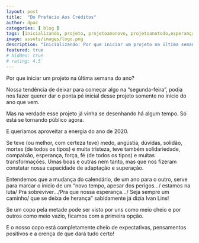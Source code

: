 ```yaml
---
layout: post
title:  "Do Prefácio Aos Créditos"
author: dpac
categories: [ blog ]
tags: [inicializando, projeto, projetoanonovo, projetoanotodo,esperança ]
image: assets/images/logo.png
description: "Inicializando: Por que iniciar um projeto na última semana do ano?"
featured: true
# hidden: true
# rating: 4.5
---
```


Por que iniciar um projeto na última semana do ano?

Nossa tendência de deixar para começar algo na “segunda-feira”, podia nos fazer querer dar o ponta pé inicial desse projeto somente no início do ano que vem.

Mas na verdade esse projeto já vinha se desenhando há algum tempo. Só está se tornando público agora.

E queríamos aproveitar a energia do ano de 2020.

Se teve (ou melhor, com certeza teve) medo, angústia, dúvidas, solidão, mortes (de todos os tipos) e muita tristeza, teve também solidariedade, compaixão, esperança, força, fé (de todos os tipos) e muitas transformações. Umas boas e outras nem tanto, mas que nos fizeram constatar nossa capacidade de adaptação e superação.

Entendemos que a mudança do calendário, de um ano para o outro, serve para marcar o início de um “novo tempo, apesar dos perigos.../ estamos na luta/ Pra sobreviver.../Pra que nossa esperança.../ Seja sempre um caminho/ que se deixa de herança” sabidamente já dizia Ivan Lins!

Se um copo pela metade pode ser visto por uns como meio cheio e por outros como meio vazio, ficamos com a primeira opção.

E o nosso copo está completamente cheio de expectativas, pensamentos positivos e a crença de que dará tudo certo!

